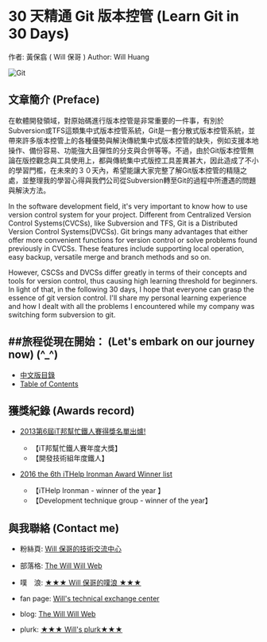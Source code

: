 30 天精通 Git 版本控管 (Learn Git in 30 Days)
=================

作者: 黃保翕 ( Will 保哥 )
Author: Will Huang

![Git](https://cloud.githubusercontent.com/assets/88981/7561160/79b1cc50-f7fc-11e4-8077-27335f520328.png)

文章簡介 (Preface)
------------

在軟體開發領域，對原始碼進行版本控管是非常重要的一件事，有別於Subversion或TFS這類集中式版本控管系統，Git是一套分散式版本控管系統，並帶來許多版本控管上的各種優勢與解決傳統集中式版本控管的缺失，例如支援本地操作、備份容易、功能強大且彈性的分支與合併等等。不過，由於Git版本控管無論在版控觀念與工具使用上，都與傳統集中式版控工具差異甚大，因此造成了不小的學習門檻，在未來的３０天內，希望能讓大家完整了解Git版本控管的精隨之處，並整理我的學習心得與我們公司從Subversion轉至Git的過程中所遭遇的問題與解決方法。

In the software development field, it's very important to know how to use version control system for your project. Different from Centralized Version Control Systems(CVCSs), like Subversion and TFS, Git is a Distributed Version Control Systems(DVCSs). Git brings many advantages that either offer more convenient functions for version control or solve problems found previously in CVCSs. These features include supporting local operation, easy backup, versatile merge and branch methods and so on. 

However, CSCSs and DVCSs differ greatly in terms of their concepts and tools for version control, thus causing high learning threshold for beginners. In light of that, in the following 30 days, I hope that everyone can grasp the essence of git version control. I'll share my personal learning experience and how I dealt with all the problems I encountered while my company was switching form subversion to git.

##旅程從現在開始： (Let's embark on our journey now) (^_^) 
---------------------------------------

* [中文版目錄](zh-tw/TOC.markdown)
* [Table of Contents]()

獲獎紀錄 (Awards record)
----------

* [2013第6屆iT邦幫忙鐵人賽得獎名單出爐!](http://ithelp.ithome.com.tw/question/10142953)
	* 【iT邦幫忙鐵人賽年度大獎】
	* 【開發技術組年度鐵人】

* [2016 the 6th iTHelp Ironman Award Winner list](http://ithelp.ithome.com.tw/question/10142953)
	* 【iTHelp Ironman - winner of the year 】
	* 【Development technique group - winner of the year】

與我聯絡 (Contact me)
-----------

* 粉絲頁: [Will 保哥的技術交流中心](https://www.facebook.com/will.fans)
* 部落格: [The Will Will Web](http://blog.miniasp.com/)
* 噗　浪: [★★★ Will 保哥的噗浪 ★★★](http://www.plurk.com/willh/invite)

* fan page: [Will's technical exchange center](https://www.facebook.com/will.fans)
* blog: [The Will Will Web](http://blog.miniasp.com/)
* plurk: [★★★ Will's plurk★★★](http://blog.miniasp.com/)

